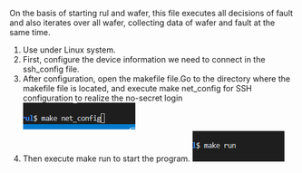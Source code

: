 On the basis of starting rul and wafer, this file executes all decisions of fault and also iterates over all wafer, collecting data of wafer and fault at the same time.
1. Use under Linux system.
2. First, configure the device information we need to connect in the ssh_config file.
3. After configuration, open the makefile file.Go to the directory where the makefile file is located, and execute make net_config for SSH configuration to realize the no-secret login
![ssh](picture/2.png)
4. Then execute make run to start the program. 
![ssh](picture/1.png)
